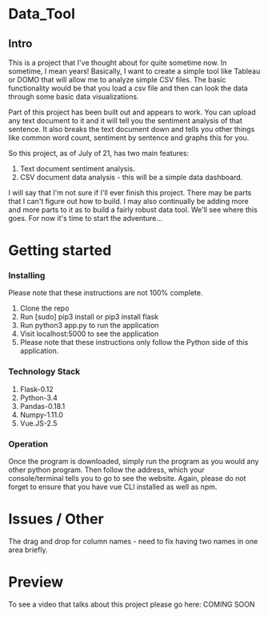 # Data_Tool
## Intro

This is a project that I've thought about for quite sometime now. In sometime, I mean years! Basically, I want to create a simple tool like Tableau or DOMO that will allow me to analyze 
simple CSV files. The basic functionality would be that you load a csv file and then can 
look the data through some basic data visualizations.

Part of this project has been built out and appears to work. You can upload any text document 
to it and it will tell you the sentiment analysis of that sentence. It also breaks the text 
document down and tells you other things like common word count, sentiment by sentence and 
graphs this for you. 

So this project, as of July of 21, has two main features:

1. Text document sentiment analysis.
2. CSV document data analysis - this will be a simple data dashboard.

I will say that I'm not sure if I'll ever finish this project. There may be parts that I can't 
figure out how to build. I may also continually be adding more and more parts to it as to 
build a fairly robust data tool. We'll see where this goes. For now it's time to start the adventure...

# Getting started
### Installing

Please note that these instructions are not 100% complete. 

1. Clone the repo
2. Run [sudo] pip3 install or pip3 install flask
3. Run python3 app.py to run the application
4. Visit localhost:5000 to see the application
5. Please note that these instructions only follow the Python side of this application.

### Technology Stack

1. Flask-0.12
2. Python-3.4
3. Pandas-0.18.1
4. Numpy-1.11.0
5. Vue.JS-2.5

### Operation

Once the program is downloaded, simply run the program as you would any other python program.
Then follow the address, which your console/terminal tells you to go to see the
website. Again, please do not forget to ensure that you have vue CLI installed
as well as npm.

# Issues / Other

The drag and drop for column names - need to fix having two names in one area briefly. 

# Preview

To see a video that talks about this project please go here: COMING SOON